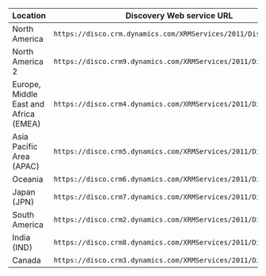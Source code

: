|Location|Discovery Web service URL|
|--------------|-------------------------------| 
|North America|`https://disco.crm.dynamics.com/XRMServices/2011/Discovery.svc`|
|North America 2|`https://disco.crm9.dynamics.com/XRMServices/2011/Discovery.svc`|
|Europe, Middle East and Africa (EMEA)|`https://disco.crm4.dynamics.com/XRMServices/2011/Discovery.svc`|
|Asia Pacific Area (APAC)|`https://disco.crm5.dynamics.com/XRMServices/2011/Discovery.svc`|
|Oceania|`https://disco.crm6.dynamics.com/XRMServices/2011/Discovery.svc`|
|Japan (JPN)|`https://disco.crm7.dynamics.com/XRMServices/2011/Discovery.svc`|
|South America|`https://disco.crm2.dynamics.com/XRMServices/2011/Discovery.svc`|
|India (IND)|`https://disco.crm8.dynamics.com/XRMServices/2011/Discovery.svc`|
|Canada|`https://disco.crm3.dynamics.com/XRMServices/2011/Discovery.svc`|